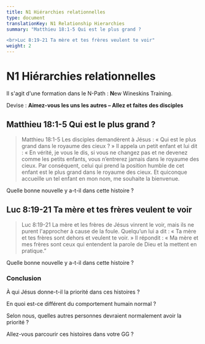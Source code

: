 ```yaml
---
title: N1 Hiérarchies relationnelles
type: document
translationKey: N1 Relationship Hierarchies
summary: "Matthieu 18:1-5 Qui est le plus grand ?

<br>Luc 8:19-21 Ta mère et tes frères veulent te voir"
weight: 2
---
```

# N1 Hiérarchies relationnelles

Il s'agit d'une formation dans le N-Path : **N**ew Wineskins Training.

Devise : **Aimez-vous les uns les autres – Allez et faites des disciples**

## Matthieu 18:1-5 Qui est le plus grand ?

>   Matthieu 18:1-5 Les disciples demandèrent à Jésus : « Qui est le plus grand dans le royaume des cieux ? » Il appela un petit enfant et lui dit : « En vérité, je vous le dis, si vous ne changez pas et ne devenez comme les petits enfants, vous n’entrerez jamais dans le royaume des cieux. Par conséquent, celui qui prend la position humble de cet enfant est le plus grand dans le royaume des cieux. Et quiconque accueille un tel enfant en mon nom, me souhaite la bienvenue.

Quelle bonne nouvelle y a-t-il dans cette histoire ?

## Luc 8:19-21 Ta mère et tes frères veulent te voir

>   Luc 8:19-21 La mère et les frères de Jésus vinrent le voir, mais ils ne purent l'approcher à cause de la foule. Quelqu’un lui a dit : « Ta mère et tes frères sont dehors et veulent te voir. » Il répondit : « Ma mère et mes frères sont ceux qui entendent la parole de Dieu et la mettent en pratique.”

Quelle bonne nouvelle y a-t-il dans cette histoire ?

### Conclusion

À qui Jésus donne-t-il la priorité dans ces histoires ?

En quoi est-ce différent du comportement humain normal ?

Selon nous, quelles autres personnes devraient normalement avoir la priorité ?

Allez-vous parcourir ces histoires dans votre GG ?

